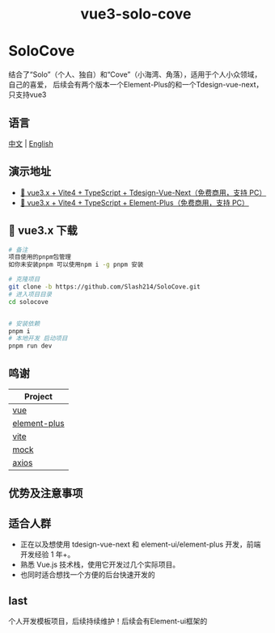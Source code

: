 

<div align="center">
<h1> vue3-solo-cove </h1>
</div>

# SoloCove
结合了“Solo”（个人、独自）和“Cove”（小海湾、角落），适用于个人小众领域，自己的喜爱，
后续会有两个版本一个Element-Plus的和一个Tdesign-vue-next，只支持vue3

## 语言
[中文](./README.md) | [English](./README_en.md)

## 演示地址

- [🎉 vue3.x + Vite4 + TypeScript + Tdesign-Vue-Next（免费商用，支持 PC）]()
- [🎉 vue3.x + Vite4 + TypeScript + Element-Plus（免费商用，支持 PC）]()

## 🌱 vue3.x 下载
```bash
# 备注
项目使用的pnpm包管理
如你未安装pnpm 可以使用npm i -g pnpm 安装

# 克隆项目
git clone -b https://github.com/Slash214/SoloCove.git
# 进入项目目录
cd solocove


# 安装依赖
pnpm i
# 本地开发 启动项目
pnpm run dev
```

## 鸣谢
| Project                                                          |
| ---------------------------------------------------------------- |
| [vue](https://github.com/vuejs/vue)                              |              
| [element-plus](https://github.com/element-plus/element-plus)     |
| [vite](https://cn.vitejs.dev/guide/)                             |
| [mock](https://github.com/nuysoft/Mock)                          |
| [axios](https://github.com/axios/axios)                          |


## 优势及注意事项
<!-- 等待优化 -->
<!-- vue-solocove 对比其他开源 admin 框架有如下优势:
1. 简单易上手 集成基础模板可以快速开发
1. 支持前端控制路由权限 intelligence、后端控制路由权限 all 模式
2. 提供 功能模块 如xlsx，word，等表格导出集成功能
4. 支持 scss 自动排序，eslint 自动修复
5. axios 精细化封装，支持多数据源、多成功 code 数组，支持 application/json;charset=UTF-8、application/x-www-form-urlencoded;charset=UTF-8 多种传参方式
6. 支持登录RSA加密
7. 个人后台项目 -->


## 适合人群
- 正在以及想使用 tdesign-vue-next 和 element-ui/element-plus 开发，前端开发经验 1 年+。
- 熟悉 Vue.js 技术栈，使用它开发过几个实际项目。
- 也同时适合想找一个方便的后台快速开发的


## last
个人开发模板项目，后续持续维护！后续会有Element-ui框架的